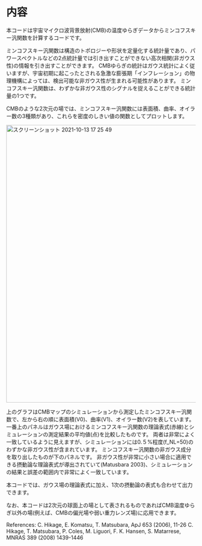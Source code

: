# 内容

本コードは宇宙マイクロ波背景放射(CMB)の温度ゆらぎデータからミンコフスキー汎関数を計算するコードです。

ミンコフスキー汎関数は構造のトポロジーや形状を定量化する統計量であり、パワースペクトルなどの2点統計量では引き出すことができない高次相関(非ガウス性)の情報を引き出すことができます。
CMBゆらぎの統計はガウス統計によく従いますが、宇宙初期に起こったとされる急激な膨張期「インフレーション」の物理機構によっては、検出可能な非ガウス性が生まれる可能性があります。
ミンコフスキー汎関数は、わずかな非ガウス性のシグナルを捉えることができる統計量の1つです。

CMBのような2次元の場では、ミンコフスキー汎関数には表面積、曲率、オイラー数の3種類があり、これらを密度のしきい値の関数としてプロットします。

<img width="737" alt="スクリーンショット 2021-10-13 17 25 49" src="https://user-images.githubusercontent.com/86592645/137096609-e099b62b-a07b-47d0-bb37-7256ea0f4d8c.png">

上のグラフはCMBマップのシミュレーションから測定したミンコフスキー汎関数で、左から右の順に表面積(V0)、曲率(V1)、オイラー数(V2)を表しています。
一番上のパネルはガウス場におけるミンコフスキー汎関数の理論表式(赤線)とシミュレーションの測定結果の平均値(点)を比較したものです。
両者は非常によく一致しているように見えますが、シミュレーションには0.５%程度(f_NL=50)のわずかな非ガウス性が含まれています。
ミンコフスキー汎関数の非ガウス成分を取り出したものが下のパネルです。
非ガウス性が非常に小さい場合に適用できる摂動論な理論表式が導出されていて(Matusbara 2003)、シミュレーションの結果と誤差の範囲内で非常によく一致しています。

本コードでは、ガウス場の理論表式に加え、1次の摂動論の表式も合わせて出力できます。

なお、本コードは2次元の球面上の場として表されるものであればCMB温度ゆらぎ以外の場(例えば、CMBの偏光場や弱い重力レンズ場)に応用できます。

References: 
 C. Hikage, E. Komatsu, T. Matsubara, ApJ 653 (2006), 11-26
 C. Hikage, T. Matsubara, P. Coles, M. Liguori, F. K. Hansen, S. Matarrese, MNRAS 389 (2008) 1439-1446
